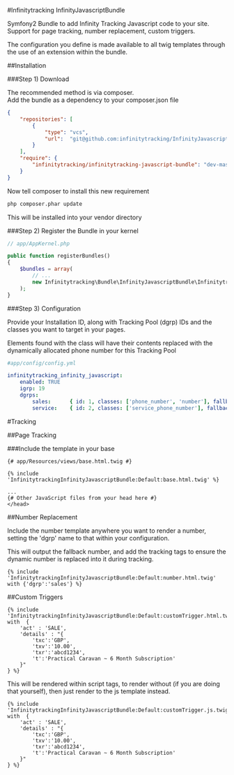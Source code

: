 #Infinitytracking InfinityJavascriptBundle

Symfony2 Bundle to add Infinity Tracking Javascript code to your site.
Support for page tracking, number replacement, custom triggers.

The configuration you define is made available to all twig templates
 through the use of an extension within the bundle.

##Installation

###Step 1) Download

The recommended method is via composer.  
Add the bundle as a dependency to your composer.json file

```json
{
    "repositories": [
        {
            "type": "vcs",
            "url":  "git@github.com:infinitytracking/InfinityJavascriptBundle.git"
        }
    ],
    "require": {
        "infinitytracking/infinitytracking-javascript-bundle": "dev-master"
    }
}
```

Now tell composer to install this new requirement

```bash
php composer.phar update
```

This will be installed into your vendor directory

###Step 2) Register the Bundle in your kernel

```php
// app/AppKernel.php

public function registerBundles()
{
    $bundles = array(
        // ...
        new Infinitytracking\Bundle\InfinityJavascriptBundle\InfinitytrackingInfinityJavascriptBundle(),
    );
}
```

###Step 3) Configuration

Provide your Installation ID, along with Tracking Pool (dgrp) IDs and the 
classes you want to target in your pages.  

Elements found with the class will have their contents replaced with the
dynamically allocated phone number for this Tracking Pool

```yaml
#app/config/config.yml

infinitytracking_infinity_javascript:
    enabled: TRUE
    igrp: 19
    dgrps:
        sales:      { id: 1, classes: ['phone_number', 'number'], fallback: '08440001111' }
        service:    { id: 2, classes: ['service_phone_number'], fallback: '08440002222' }
```

#Tracking

##Page Tracking

###Include the template in your base

```smarty
{# app/Resources/views/base.html.twig #}

{% include 'InfinitytrackingInfinityJavascriptBundle:Default:base.html.twig' %}

...
{# Other JavaScript files from your head here #}
</head>
```

##Number Replacement

Include the number template anywhere you want to render a number, setting
 the 'dgrp' name to that within your configuration.

This will output the fallback number, and add the tracking tags to ensure
 the dynamic number is replaced into it during tracking.

```smarty
{% include 'InfinitytrackingInfinityJavascriptBundle:Default:number.html.twig' with {'dgrp':'sales'} %}
```

##Custom Triggers

```smarty
{% include 'InfinitytrackingInfinityJavascriptBundle:Default:customTrigger.html.twig' with  {
    'act' : 'SALE',
    'details' : "{
        'txc':'GBP',
        'txv':'10.00',
        'txr':'abcd1234',
        't':'Practical Caravan ~ 6 Month Subscription'
    }"
} %}
```

This will be rendered within script tags, to render without (if you are doing
 that yourself), then just render to the js template instead.

```smarty
{% include 'InfinitytrackingInfinityJavascriptBundle:Default:customTrigger.js.twig' with  {
    'act' : 'SALE',
    'details' : "{
        'txc':'GBP',
        'txv':'10.00',
        'txr':'abcd1234',
        't':'Practical Caravan ~ 6 Month Subscription'
    }"
} %}
```